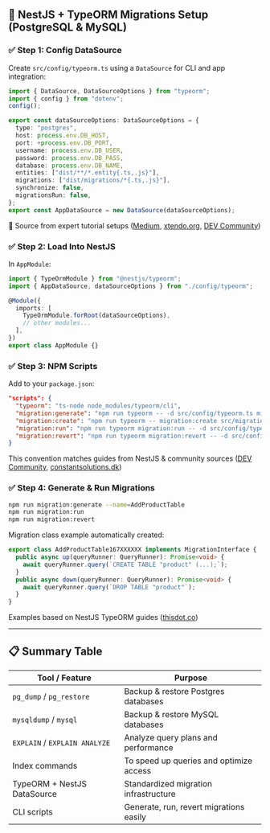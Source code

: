 ## 🔧 NestJS + TypeORM Migrations Setup (PostgreSQL & MySQL)

### ✅ Step 1: Config DataSource

Create `src/config/typeorm.ts` using a `DataSource` for CLI and app integration:

```ts
import { DataSource, DataSourceOptions } from "typeorm";
import { config } from "dotenv";
config();

export const dataSourceOptions: DataSourceOptions = {
  type: "postgres",
  host: process.env.DB_HOST,
  port: +process.env.DB_PORT,
  username: process.env.DB_USER,
  password: process.env.DB_PASS,
  database: process.env.DB_NAME,
  entities: ["dist/**/*.entity{.ts,.js}"],
  migrations: ["dist/migrations/*{.ts,.js}"],
  synchronize: false,
  migrationsRun: false,
};
export const AppDataSource = new DataSource(dataSourceOptions);
```

📌 Source from expert tutorial setups ([Medium][3], [xtendo.org][4], [DEV Community][5])

### ✅ Step 2: Load Into NestJS

In `AppModule`:

```ts
import { TypeOrmModule } from "@nestjs/typeorm";
import { AppDataSource, dataSourceOptions } from "./config/typeorm";

@Module({
  imports: [
    TypeOrmModule.forRoot(dataSourceOptions),
    // other modules...
  ],
})
export class AppModule {}
```

### ✅ Step 3: NPM Scripts

Add to your `package.json`:

```json
"scripts": {
  "typeorm": "ts-node node_modules/typeorm/cli",
  "migration:generate": "npm run typeorm -- -d src/config/typeorm.ts migration:generate src/migrations/$npm_config_name",
  "migration:create": "npm run typeorm -- migration:create src/migrations/$npm_config_name",
  "migration:run": "npm run typeorm migration:run -- -d src/config/typeorm.ts",
  "migration:revert": "npm run typeorm migration:revert -- -d src/config/typeorm.ts"
}
```

This convention matches guides from NestJS & community sources ([DEV Community][5], [constantsolutions.dk][6])

### ✅ Step 4: Generate & Run Migrations

```bash
npm run migration:generate --name=AddProductTable
npm run migration:run
npm run migration:revert
```

Migration class example automatically created:

```ts
export class AddProductTable167XXXXXX implements MigrationInterface {
  public async up(queryRunner: QueryRunner): Promise<void> {
    await queryRunner.query(`CREATE TABLE "product" (...);`);
  }
  public async down(queryRunner: QueryRunner): Promise<void> {
    await queryRunner.query(`DROP TABLE "product"`);
  }
}
```

Examples based on NestJS TypeORM guides ([thisdot.co][7])

---

## 📋 Summary Table

| Tool / Feature                | Purpose                                 |
| ----------------------------- | --------------------------------------- |
| `pg_dump` / `pg_restore`      | Backup & restore Postgres databases     |
| `mysqldump` / `mysql`         | Backup & restore MySQL databases        |
| `EXPLAIN` / `EXPLAIN ANALYZE` | Analyze query plans and performance     |
| Index commands                | To speed up queries and optimize access |
| TypeORM + NestJS DataSource   | Standardized migration infrastructure   |
| CLI scripts                   | Generate, run, revert migrations easily |

[3]: https://jeewantha-abayakoon.medium.com/mysqldump-cheat-sheet-5cba8ca47927?utm_source=chatgpt.com "mysqldump Cheat Sheet - Jeewantha Abayakoon (jee1tha)"
[4]: https://xtendo.org/cheatsheet?utm_source=chatgpt.com "Cheat Sheet - xtendo.org"
[5]: https://dev.to/amirfakour/using-typeorm-migration-in-nestjs-with-postgres-database-3c75?utm_source=chatgpt.com "Using TypeORM Migration in NestJS with Postgres Database"
[6]: https://constantsolutions.dk/2024/08/05/nestjs-project-with-typeorm-cli-and-automatic-migrations/?utm_source=chatgpt.com "NestJS with TypeORM, automatic migrations and reused CLI ..."
[7]: https://www.thisdot.co/blog/setting-up-typeorm-migrations-in-an-nx-nestjs-project?utm_source=chatgpt.com "Setting Up TypeORM Migrations in an Nx/NestJS Project"

